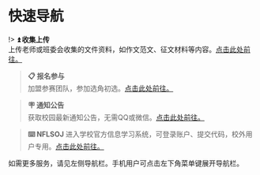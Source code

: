 # 快速导航

!> **⏫ 收集上传**	     
上传老师或班委会收集的文件资料，如作文范文、征文材料等内容。[点击此处前往。][1]

> **📋 报名参与**	
> 加盟参赛团队，参加选角初选。[点击此处前往。][2]

> **🪧 通知公告**	
> 获取校园最新通知公告，无需QQ或微信。[点击此处前往。][3]

> **⌨️ NFLSOJ**	
> 进入学校官方信息学习系统，可登录账户、提交代码，校外用户专用。[点击此处前往。][4]

如需更多服务，请见左侧导航栏。手机用户可点击左下角菜单键展开导航栏。

[1]:	https://nflsixer.top/#/studytools/contentupload
[2]:	https://nflsixer.top/#/studytools/enrollment
[3]:	https://nflsixer.top/#/studytools/enrollment
[4]:	http://www.nfls.com.cn:10443